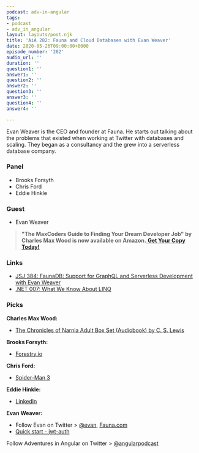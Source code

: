 ```yaml
---
podcast: adv-in-angular
tags:
- podcast
- adv_in_angular
layout: layouts/post.njk
title: 'AiA 282: Fauna and Cloud Databases with Evan Weaver'
date: 2020-05-26T09:00:00+0000
episode_number: '282'
audio_url: ''
duration: ''
question1: ''
answer1: ''
question2: ''
answer2: ''
question3: ''
answer3: ''
question4: ''
answer4: ''

---
```

Evan Weaver is the CEO and founder at Fauna. He starts out talking about the problems that existed when working at Twitter with databases and scaling. They began as a consultancy and the grew into a serverless database company.

### **Panel**

* Brooks Forsyth
* Chris Ford
* Eddie Hinkle

### **Guest**

* Evan Weaver

> **"The MaxCoders Guide to Finding Your Dream Developer Job" by Charles Max Wood is now available on Amazon.**[ **Get Your Copy Today!**](https://www.amazon.com/gp/product/B081MBL5C9/ref=as_li_ss_tl?ie=UTF8&linkCode=sl1&tag=devchattv-20&linkId=9d61363241636e2546ef46abba198746&language=en_US)

### **Links**

* [JSJ 384: FaunaDB: Support for GraphQL and Serverless Development with Evan Weaver](https://devchat.tv/js-jabber/jsj-384-faunadb-support-for-graphql-and-serverless-development-with-evan-weaver/)
* [.NET 007: What We Know About LINQ](https://devchat.tv/adventures-in-dotnet/net-007-what-we-know-about-linq/)

### **Picks**

**Charles Max Wood:**

* [The Chronicles of Narnia Adult Box Set (Audiobook) by C. S. Lewis](https://www.audible.com/pd/The-Chronicles-of-Narnia-Adult-Box-Set-Audiobook/0061999881?qid=1583177516&sr=1-1&ref=a_search_c3_lProduct_1_1&pf_rd_p=e81b7c27-6880-467a-b5a7-13cef5d729fe&pf_rd_r=91XVEEQTZZAY2C8VSGN6)

**Brooks Forsyth:**

* [Forestry.io](https://forestry.io/)

**Chris Ford:**

* [Spider-Man 3](https://www.imdb.com/title/tt0413300/)

**Eddie Hinkle:**

* [LinkedIn](https://www.linkedin.com/)

**Evan Weaver:**

* Follow Evan on Twitter > [@evan](https://twitter.com/evan), [Fauna.com]((https://fauna.com/))
* [Quick start - jwt-auth](https://jwt-auth.readthedocs.io/en/docs/quick-start/)

Follow Adventures in Angular on Twitter > [@angularpodcast](https://twitter.com/angularpodcast)